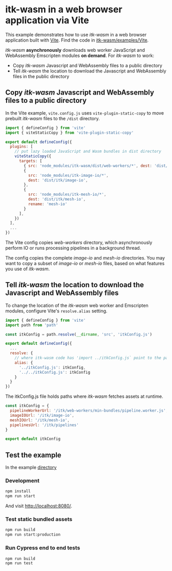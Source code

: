 # itk-wasm in a web browser application via Vite

This example demonstrates how to use *itk-wasm* in a web browser application built with [Vite](https://vitejs.dev/). Find the code in [itk-wasm/examples/Vite](https://github.com/InsightSoftwareConsortium/ITK-Wasm/tree/main/examples/Vite).

*itk-wasm* **asynchronously** downloads web worker JavaScript and WebAssembly Emscripten modules **on demand**.  For *itk-wasm* to work:

* Copy *itk-wasm* Javascript and WebAssembly files to a public directory
* Tell *itk-wasm* the location to download the Javascript and WebAssembly files in the public directory

## Copy *itk-wasm* Javascript and WebAssembly files to a public directory

In the Vite example, `vite.config.js` uses `vite-plugin-static-copy` to move prebuilt *itk-wasm* files to the `/dist` directory.

```js
import { defineConfig } from 'vite'
import { viteStaticCopy } from 'vite-plugin-static-copy'

export default defineConfig({
  plugins: [
    // put lazy loaded JavaScript and Wasm bundles in dist directory
    viteStaticCopy({
      targets: [
        { src: 'node_modules/itk-wasm/dist/web-workers/*', dest: 'dist/itk/web-workers' },
        {
          src: 'node_modules/itk-image-io/*',
          dest: 'dist/itk/image-io',
        },
        {
          src: 'node_modules/itk-mesh-io/*',
          dest: 'dist/itk/mesh-io',
          rename: 'mesh-io'
        }
      ],
    })
  ],
  ...
})
```

The Vite config copies *web-workers* directory, which asynchronously perform IO or runs processing pipelines in a background thread.

The config copies the complete *image-io* and *mesh-io* directories. You may want to copy a subset of *image-io* or *mesh-io* files, based on what features you use of *itk-wasm*.

## Tell *itk-wasm* the location to download the Javascript and WebAssembly files

To change the location of the *itk-wasm* web worker and Emscripten modules, configure Vite's `resolve.alias` setting.

```js
import { defineConfig } from 'vite'
import path from 'path'

const itkConfig = path.resolve(__dirname, 'src', 'itkConfig.js')

export default defineConfig({
  ...
  resolve: {
    // where itk-wasm code has 'import ../itkConfig.js` point to the path of itkConfig
    alias: {
      '../itkConfig.js': itkConfig,
      '../../itkConfig.js': itkConfig
    }
  }
})
```

The itkConfig.js file holds paths where *itk-wasm* fetches assets at runtime.

```js
const itkConfig = {
  pipelineWorkerUrl: '/itk/web-workers/min-bundles/pipeline.worker.js',
  imageIOUrl: '/itk/image-io',
  meshIOUrl: '/itk/mesh-io',
  pipelinesUrl: '/itk/pipelines'
}

export default itkConfig
```

## Test the example

In the example [directory](https://github.com/InsightSoftwareConsortium/ITK-Wasm/tree/main/examples/Vite)

### Development

```sh
npm install
npm run start
```
And visit [http://localhost:8080/](http://localhost:8080/).

### Test static bundled assets

```sh
npm run build
npm run start:production
```

### Run Cypress end to end tests

```sh
npm run build
npm run test
```
